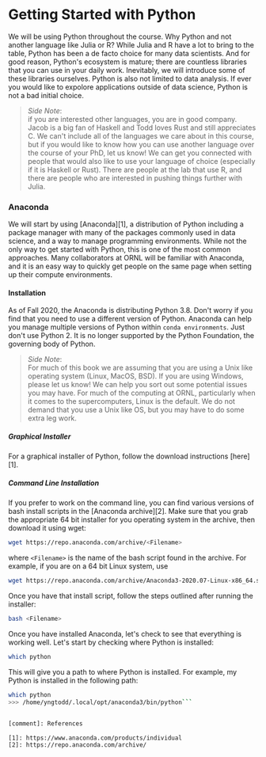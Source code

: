 # Getting Started with Python

We will be using Python throughout the course. Why Python and not
another language like Julia or R? While Julia and R have a lot to
bring to the table, Python has been a de facto choice for many 
data scientists. And for good reason, Python's ecosystem is mature;
there are countless libraries that you can use in your daily work.
Inevitably, we will introduce some of these libraries ourselves. 
Python is also not limited to data analysis. If ever you would 
like to expolore applications outside of data science, Python is 
not a bad initial choice.

> *Side Note*:\
> if you are interested other languages, you are in good
> company. Jacob is a big fan of Haskell and Todd loves Rust and still
> appreciates C. We can't include all of the languages we care about in
> this course, but if you would like to know how you can use another language
> over the course of your PhD, let us know! We can get you connected with
> people that would also like to use your language of choice (especially
> if it is Haskell or Rust). There are people at the lab that use R, 
> and there are people who are interested in pushing things further with Julia.

### Anaconda

We will start by using [Anaconda][1], a distribution of Python 
including a package manager with many of the packages commonly 
used in data science, and a way to manage programming environments. 
While not the only way to get started with Python, this is one of the 
most common approaches. Many collaborators at ORNL will be familiar 
with Anaconda, and it is an easy way to quickly get people on the same 
page when setting up their compute environments.

#### Installation

As of Fall 2020, the Anaconda is distributing Python 3.8. Don't worry if you
find that you need to use a different version of Python. Anaconda can help you
manage multiple versions of Python within `conda environments`. Just don't use 
Python 2. It is no longer supported by the Python Foundation, the governing 
body of Python.

> *Side Note*:\
> For much of this book we are assuming that you are using a Unix like operating
> system (Linux, MacOS, BSD). If you are using Windows, please let us know! We
> can help you sort out some potential issues you may have. For much of the 
> computing at ORNL, particularly when it comes to the supercomputers, Linux 
> is the default. We do not demand that you use a Unix like OS, but you may have
> to do some extra leg work.

##### Graphical Installer

For a graphical installer of Python, follow the download instructions [here][1]. 

##### Command Line Installation

If you prefer to work on the command line, you can find various versions 
of bash install scripts in the [Anaconda archive][2]. Make sure that you 
grab the appropriate 64 bit installer for you operating system in the archive,
then download it using wget:

```bash
wget https://repo.anaconda.com/archive/<Filename>
```

where `<Filename>` is the name of the bash script found in the archive. For
example, if you are on a 64 bit Linux system, use

```bash
wget https://repo.anaconda.com/archive/Anaconda3-2020.07-Linux-x86_64.sh
```

Once you have that install script, follow the steps outlined after running the 
installer:

```bash
bash <Filename>
```

Once you have installed Anaconda, let's check to see that everything is working 
well. Let's start by checking where Python is installed:

```bash
which python
```

This will give you a path to where Python is installed. For example, my Python is 
installed in the following path:

```bash
which python
>>> /home/yngtodd/.local/opt/anaconda3/bin/python```


[comment]: References

[1]: https://www.anaconda.com/products/individual
[2]: https://repo.anaconda.com/archive/

